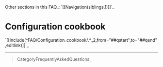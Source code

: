 Other sections in this FAQ\_: \`[[Navigation(siblings,1)]]\`\_

Configuration cookbook
======================

\`[[Include(\^FAQ/Configuration\_cookbook/.\*,,2,from="\#\#qstart",to="\#\#qend",editlink)]]\`\_

* * * * *

> CategoryFrequentlyAskedQuestions\_
